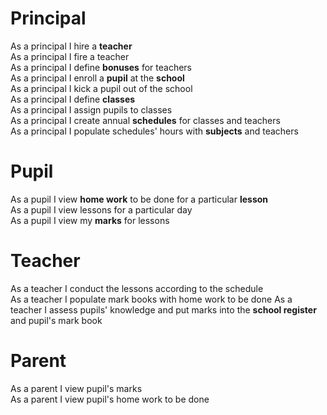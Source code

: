 # Principal
As a principal I hire a **teacher**  
As a principal I fire a teacher  
As a principal I define **bonuses** for teachers  
As a principal I enroll a **pupil** at the **school**  
As a principal I kick a pupil out of the school  
As a principal I define **classes**  
As a principal I assign pupils to classes  
As a principal I create annual **schedules** for classes and teachers  
As a principal I populate schedules' hours with **subjects** and teachers
# Pupil
As a pupil I view **home work** to be done for a particular **lesson**  
As a pupil I view lessons for a particular day  
As a pupil I view my **marks** for lessons  
# Teacher
As a teacher I conduct the lessons according to the schedule  
As a teacher I populate mark books with home work to be done
As a teacher I assess pupils' knowledge and put marks into the **school register** and pupil's mark book
# Parent
As a parent I view pupil's marks  
As a parent I view pupil's home work to be done
